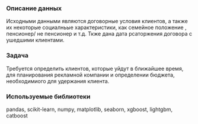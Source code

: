 ### Описание данных
Исходными данными являются договорные условия клиентов, а также их некоторые социалньые характеристики, как семейное положение , пенсионер/ не пенсионер и т.д. Ткже дана дата рсаторжения договора с ушедшими клиентами.

### Задача
Требуется определить клиентов, которые уйдут в ближайшее время, для планирования рекламной компании и определении бюджета, необходимиого для удержания клиента. 

### Используемые библиотеки
pandas, scikit-learn, numpy, matplotlib, seaborn, xgboost, lightgbm, catboost
